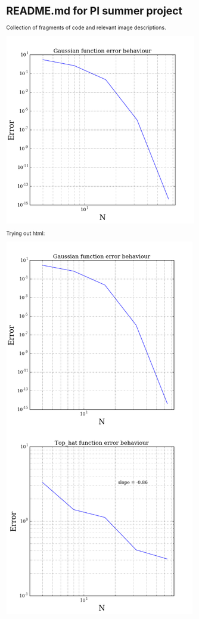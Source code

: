 # README.md for PI summer project
Collection of fragments of code and relevant image descriptions.

![First image attempt](/playground/Gaussian_error.png)

Trying out html:

<img src="/playground/Gaussian_error.png" alt='Text tryout' width='500' align='middle'/>
<img src="/playground/Top_hat_error.png" alt='Text tryout' width='500' align='middle'/>


